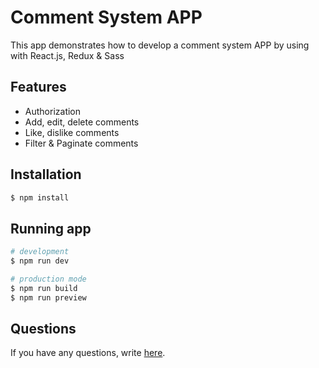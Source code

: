 # Comment System APP

This app demonstrates how to develop a comment system APP by using with React.js, Redux & Sass

## Features

- Authorization
- Add, edit, delete comments
- Like, dislike comments
- Filter & Paginate comments

## Installation

```bash
$ npm install
```

## Running app
```bash
# development
$ npm run dev

# production mode
$ npm run build
$ npm run preview
```

## Questions

If you have any questions, write [here](https://github.com/ardiwinardi/comment-system-app/issues).
